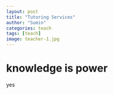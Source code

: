 ```yaml
---
layout: post
title: "Tutoring Services"
author: "Sumin"
categories: teach
tags: [teach]
image: teacher-1.jpg
---
```


# knowledge is power

yes
